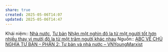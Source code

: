 ```yaml
---
share: true
created: 2025-05-06T14:07
updated: 2025-05-06T14:47
---
```

Khái niệm:: [Nhà nước](../../%CE%9E%20Kh%C3%A1i%20ni%E1%BB%87m/Nh%C3%A0%20n%C6%B0%E1%BB%9Bc.md), [Tư bản](../../%CE%9E%20Kh%C3%A1i%20ni%E1%BB%87m/T%C6%B0%20b%E1%BA%A3n.md)
[Nhận một nghìn đô la từ một người tốt hơn nhiều thay vì mười đô la từ một trăm người khác nhau](./Nh%E1%BA%ADn%20m%E1%BB%99t%20ngh%C3%ACn%20%C4%91%C3%B4%20la%20t%E1%BB%AB%20m%E1%BB%99t%20ng%C6%B0%E1%BB%9Di%20t%E1%BB%91t%20h%C6%A1n%20nhi%E1%BB%81u%20thay%20v%C3%AC%20m%C6%B0%E1%BB%9Di%20%C4%91%C3%B4%20la%20t%E1%BB%AB%20m%E1%BB%99t%20tr%C4%83m%20ng%C6%B0%E1%BB%9Di%20kh%C3%A1c%20nhau.md)
Nguồn:: [ABC VỀ CHỦ NGHĨA TƯ BẢN – PHẦN 2: Tư bản và nhà nước – VNYoungMarxist](https://vnmarxist.com/post-2142.html)